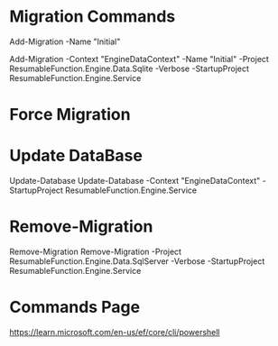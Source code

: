 ﻿# Migration Commands
Add-Migration -Name "Initial"

Add-Migration -Context "EngineDataContext" -Name "Initial" -Project ResumableFunction.Engine.Data.Sqlite -Verbose -StartupProject ResumableFunction.Engine.Service


# Force Migration

# Update DataBase
Update-Database
Update-Database -Context "EngineDataContext" -StartupProject ResumableFunction.Engine.Service

# Remove-Migration 
Remove-Migration
Remove-Migration -Project ResumableFunction.Engine.Data.SqlServer -Verbose -StartupProject ResumableFunction.Engine.Service

# Commands Page
https://learn.microsoft.com/en-us/ef/core/cli/powershell